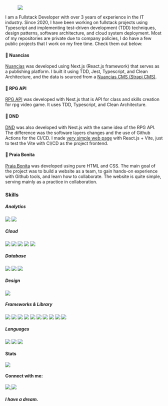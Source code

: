<figure>
  <img src="https://res.cloudinary.com/dgl62b7rd/image/upload/v1675172293/lucas-gihub-header_ifamvu.png" />
</figure>

I am a Fullstack Developer with over 3 years of experience in the IT industry. Since 2020, I have been working on fullstack projects using Typescript and implementing test-driven development (TDD) techniques, design patterns, software architecture, and cloud system deployment. Most of my repositories are private due to company policies, I do have a few public projects that I work on my free time. Check them out below:

#### 📌 Nuancias
<a href="https://github.com/lucas-segundo/nuancias">Nuancias</a> was developed using Next.js (React.js framework) that serves as a publishing platform. I built it using TDD, Jest, Typescript, and Clean Architecture, and the data is sourced from a <a href="https://github.com/lucas-segundo/nuancias-cms">Nuancias CMS (Strapi CMS)</a>.
 
#### 📌 RPG API
<a href="https://github.com/lucas-segundo/rpg-api">RPG API</a> was developed with Nest.js that is API for class and skills creation for rpg video game. It uses TDD, Typescript, and Clean Architecture.

#### 📌 DND
<a href="https://github.com/lucas-segundo/nuancias">DND</a> was also developed with Nest.js with the same idea of the RPG API. The difference was the software layers changes and the use of Github Actions for the CI/CD. I made <a href="https://github.com/lucas-segundo/dnd-web">very simple web page</a> with React.js + Vite, just to test the Vite with CI/CD as the project frontend.

#### 📌 Praia Bonita
<a href="https://github.com/lucas-segundo/praia-bonita">Praia Bonita</a> was developed using pure HTML and CSS. The main goal of the project was to build a website as a team, to gain hands-on experience with Github tools, and learn how to collaborate. The website is quite simple, serving mainly as a practice in collaboration.

### Skills
##### Analytics
<div>
  <img src="https://img.shields.io/badge/Google%20Analytics-E37400?style=for-the-badge&logo=google%20analytics&logoColor=white" />
  <img src="https://img.shields.io/badge/PowerBI-F2C811?style=for-the-badge&logo=Power%20BI&logoColor=white" />
</div>

##### Cloud
<div>
  <img src="https://img.shields.io/badge/Google_Cloud-4285F4?style=for-the-badge&logo=google-cloud&logoColor=white" />
  <img src="https://img.shields.io/badge/Heroku-430098?style=for-the-badge&logo=heroku&logoColor=white" />
  <img src="https://img.shields.io/badge/microsoft%20azure-0089D6?style=for-the-badge&logo=microsoft-azure&logoColor=white" />
  <img src="https://img.shields.io/badge/Vercel-000000?style=for-the-badge&logo=vercel&logoColor=white" />
  <img src="https://img.shields.io/badge/DigitalOcean-%230167ff.svg?style=for-the-badge&logo=digitalOcean&logoColor=white" />
</div>

##### Database
<div>
  <img src="https://img.shields.io/badge/MySQL-005C84?style=for-the-badge&logo=mysql&logoColor=white" />
  <img src="https://img.shields.io/badge/MariaDB-003545?style=for-the-badge&logo=mariadb&logoColor=white" />
  <img src="https://img.shields.io/badge/PostgreSQL-316192?style=for-the-badge&logo=postgresql&logoColor=white" />
</div>

##### Design
<div>
  <img src="https://img.shields.io/badge/Figma-F24E1E?style=for-the-badge&logo=figma&logoColor=white" />
</div>

##### Frameworks & Library
<div>
  <img src="https://img.shields.io/badge/Apollo%20GraphQL-311C87?&style=for-the-badge&logo=Apollo%20GraphQL&logoColor=white" />
  <img src="https://img.shields.io/badge/Cypress-17202C?style=for-the-badge&logo=cypress&logoColor=white" />
  <img src="https://img.shields.io/badge/Docker-2CA5E0?style=for-the-badge&logo=docker&logoColor=white" />
  <img src="https://img.shields.io/badge/Express.js-000000?style=for-the-badge&logo=express&logoColor=white" />
  <img src="https://img.shields.io/badge/Jest-C21325?style=for-the-badge&logo=jest&logoColor=white" />
  <img src="https://img.shields.io/badge/nestjs-E0234E?style=for-the-badge&logo=nestjs&logoColor=white" />
  <img src="https://img.shields.io/badge/next.js-000000?style=for-the-badge&logo=nextdotjs&logoColor=white" />
  <img src="https://img.shields.io/badge/Tailwind_CSS-38B2AC?style=for-the-badge&logo=tailwind-css&logoColor=white" />
  <img src="https://img.shields.io/badge/React-20232A?style=for-the-badge&logo=react&logoColor=61DAFB" />
  <img src="https://img.shields.io/badge/strapi-2F2E8B?style=for-the-badge&logo=strapi&logoColor=white" />
</div>

##### Languages
<div>
  <img src="https://img.shields.io/badge/Python-FFD43B?style=for-the-badge&logo=python&logoColor=blue" />
  <img src="https://img.shields.io/badge/TypeScript-007ACC?style=for-the-badge&logo=typescript&logoColor=white" />
  <img src="https://img.shields.io/badge/-GraphQL-E10098?style=for-the-badge&logo=graphql&logoColor=white" />
</div>

#### Stats
<div>
  <img src="https://github-readme-stats-git-masterrstaa-rickstaa.vercel.app/api?username=lucas-segundo" />
</div>

#### Connect with me:
<div>
<a href="mailto:lucas.fernandes.app@gmail.com">
  <img src="https://img.shields.io/badge/Gmail-D14836?style=for-the-badge&logo=gmail&logoColor=white" />
</a>
<a href="https://www.linkedin.com/in/engplucasfernandes/" >
  <img src="https://img.shields.io/badge/LinkedIn-0077B5?style=for-the-badge&logo=linkedin&logoColor=white" />
</a>
</div>

##### I have a dream. 
